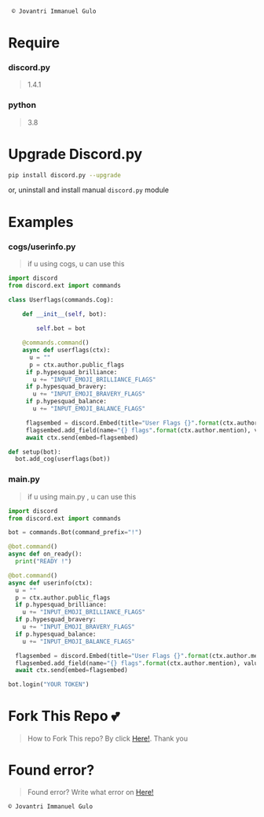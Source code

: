 ``` python
 © Jovantri Immanuel Gulo
```
# Require
### discord.py
> 1.4.1
### python
> 3.8

# Upgrade Discord.py
``` bash
pip install discord.py --upgrade
```
or, uninstall and install manual `discord.py` module
# Examples
### cogs/userinfo.py
> if u using cogs, u can use this
``` python
import discord
from discord.ext import commands

class Userflags(commands.Cog):
    
    def __init__(self, bot):

        self.bot = bot     

    @commands.command()
    async def userflags(ctx):
      u = ""
      p = ctx.author.public_flags
     if p.hypesquad_brilliance:
       u += "INPUT_EMOJI_BRILLIANCE_FLAGS"
     if p.hypesquad_bravery:
       u += "INPUT_EMOJI_BRAVERY_FLAGS"
     if p.hypesquad_balance:
       u += "INPUT_EMOJI_BALANCE_FLAGS"

     flagsembed = discord.Embed(title="User Flags {}".format(ctx.author.mention))
     flagsembed.add_field(name="{} flags".format(ctx.author.mention), value="u")
     await ctx.send(embed=flagsembed)

def setup(bot):
  bot.add_cog(userflags(bot))
```

### main.py
> if u using main.py , u can use this
``` python
import discord
from discord.ext import commands

bot = commands.Bot(command_prefix="!")

@bot.command()
async def on_ready():
  print("READY !")

@bot.command()
async def userinfo(ctx):
  u = ""
  p = ctx.author.public_flags
  if p.hypesquad_brilliance:
    u += "INPUT_EMOJI_BRILLIANCE_FLAGS"
  if p.hypesquad_bravery:
    u += "INPUT_EMOJI_BRAVERY_FLAGS"
  if p.hypesquad_balance:
    u += "INPUT_EMOJI_BALANCE_FLAGS"

  flagsembed = discord.Embed(title="User Flags {}".format(ctx.author.mention))
  flagsembed.add_field(name="{} flags".format(ctx.author.mention), value="u")
  await ctx.send(embed=flagsembed)

bot.login("YOUR TOKEN")
```

# Fork This Repo 💕
> How to Fork This repo? By click [Here!](https://github.com/Jovantri10/FlagsDiscordPy/fork). Thank you

# Found error?
> Found error? Write what error on [Here!](https://github.com/Jovantri10/FlagsDiscordPy/issues/new)

```python
© Jovantri Immanuel Gulo
```
